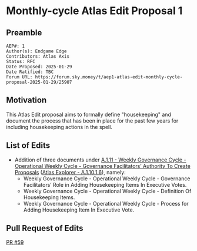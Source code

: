 # Monthly-cycle Atlas Edit Proposal 1

## Preamble

```
AEP#: 1
Author(s): Endgame Edge
Contributors: Atlas Axis
Status: RFC
Date Proposed: 2025-01-29
Date Ratified: TBC
Forum URL: https://forum.sky.money/t/aep1-atlas-edit-monthly-cycle-proposal-2025-01-29/25907
```

## Motivation
    
This Atlas Edit proposal aims to formally define "housekeeping" and document the process that has been in place for the past few years for including housekeeping actions in the spell.

## List of Edits

- Addition of three documents under [A.1.11 - Weekly Governance Cycle - Operational Weekly Cycle - Governance Facilitators’ Authority To Create Proposals](https://github.com/makerdao/next-gen-atlas/blob/1c32644a66ba468821be94b30aa96b05537d507e/Sky%20Atlas/Sky%20Atlas.html#L4035) ([Atlas Explorer - A.1.10.1.6](https://sky-atlas.powerhouse.io/A.1.10.1.6_Governance_Facilitators%E2%80%99_Authority_To_Create_Proposals/fcd23442-3728-4dda-88d7-ea0124dcb3b5%7C0db303084211)), namely:
  - Weekly Governance Cycle - Operational Weekly Cycle - Governance Facilitators’ Role in Adding Housekeeping Items In Executive Votes.
  - Weekly Governance Cycle - Operational Weekly Cycle - Definition Of Housekeeping Items.
  - Weekly Governance Cycle - Operational Weekly Cycle - Process for Adding Housekeeping Item In Executive Vote.

## Pull Request of Edits

[PR #59](https://github.com/makerdao/next-gen-atlas/pull/59)
